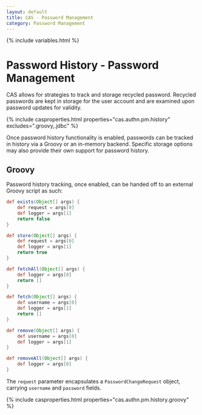 ```yaml
---
layout: default
title: CAS - Password Management
category: Password Management
---
```


{% include variables.html %}

# Password History - Password Management

CAS allows for strategies to track and storage recycled password. Recycled 
passwords are kept in storage for the user account and are 
examined upon password updates for validity. 

{% include casproperties.html properties="cas.authn.pm.history" excludes=".groovy,.jdbc" %}

Once password history functionality is enabled, passwords can be tracked 
in history via a Groovy or an in-memory backend. Specific storage 
options may also provide their own support for password history.
 
## Groovy

Password history tracking, once enabled, can be handed off to an external Groovy script as such:

```groovy
def exists(Object[] args) {
    def request = args[0]
    def logger = args[1]
    return false
}

def store(Object[] args) {
    def request = args[0]
    def logger = args[1]
    return true
}

def fetchAll(Object[] args) {
    def logger = args[0]
    return []
}

def fetch(Object[] args) {
    def username = args[0]
    def logger = args[1]
    return []
}   

def remove(Object[] args) { 
    def username = args[0]
    def logger = args[1]
}

def removeAll(Object[] args) { 
    def logger = args[0]
}
```

The `request` parameter encapsulates a `PasswordChangeRequest` object, carrying `username` and `password` fields.

{% include casproperties.html properties="cas.authn.pm.history.groovy" %}
